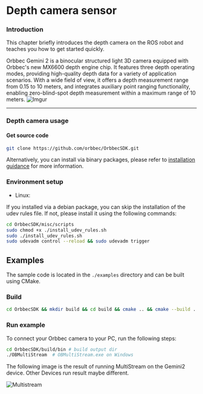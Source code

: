 # Depth camera sensor

### Introduction

This chapter briefly introduces the depth camera on the ROS robot and teaches you how to get started quickly.

Orbbec Gemini 2 is a binocular structured light 3D camera equipped with Orbbec's new MX6600 depth engine chip. It features three depth operating modes, providing high-quality depth data for a variety of application scenarios. With a wide field of view, it offers a depth measurement range from 0.15 to 10 meters, and integrates auxiliary point ranging functionality, enabling zero-blind-spot depth measurement within a maximum range of 10 meters.
![Imgur](https://i.imgur.com/qtx6uda.jpg)

---

### Depth camera usage


#### Get source code

```bash
git clone https://github.com/orbbec/OrbbecSDK.git
```

Alternatively, you can install via binary packages, please refer to [installation guidance](doc/tutorial/English/Installation_guidance.md) for more information.

### Environment setup

* Linux:

If you installed via a debian package, you can skip the installation of the udev rules file. If not, please install it using the following commands:

```bash
cd OrbbecSDK/misc/scripts
sudo chmod +x ./install_udev_rules.sh
sudo ./install_udev_rules.sh
sudo udevadm control --reload && sudo udevadm trigger
```


## Examples

The sample code is located in the `./examples` directory and can be built using CMake.

### Build

```bash
cd OrbbecSDK && mkdir build && cd build && cmake .. && cmake --build . --config Release
```

### Run example

To connect your Orbbec camera to your PC, run the following steps:

```bash
cd OrbbecSDK/build/bin # build output dir
./OBMultiStream  # OBMultiStream.exe on Windows
```

The following image is the result of running MultiStream on the Gemini2 device. Other Devices run result maybe different.

![Multistream](https://i.imgur.com/3bBEggL.png)



